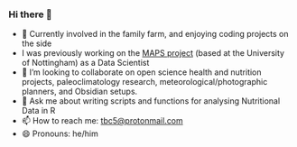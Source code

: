 ### Hi there 👋

- 🔭 Currently involved in the family farm, and enjoying coding projects on the side
- I was previously working on the [MAPS project](https://www.micronutrient.support/) (based at the University of Nottingham) as a Data Scientist
- 👯 I’m looking to collaborate on open science health and nutrition projects, paleoclimatology research, meteorological/photographic planners, and Obsidian setups.
- 💬 Ask me about writing scripts and functions for analysing Nutritional Data in R
- 📫 How to reach me: tbc5@protonmail.com
- 😄 Pronouns: he/him

<!--
**TomCodd/TomCodd** is a ✨ _special_ ✨ repository because its `README.md` (this file) appears on your GitHub profile.

Here are some ideas to get you started:

- 🔭 I’m currently working on ...
- 🌱 I’m currently learning ...
- 👯 I’m looking to collaborate on ...
- 🤔 I’m looking for help with ...
- 💬 Ask me about ...
- 📫 How to reach me: ...
- 😄 Pronouns: ...
- ⚡ Fun fact: ...
-->
